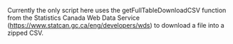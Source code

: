 Currently the only script here uses the getFullTableDownloadCSV function from the Statistics Canada Web Data Service (https://www.statcan.gc.ca/eng/developers/wds) to download a file into a zipped CSV.
